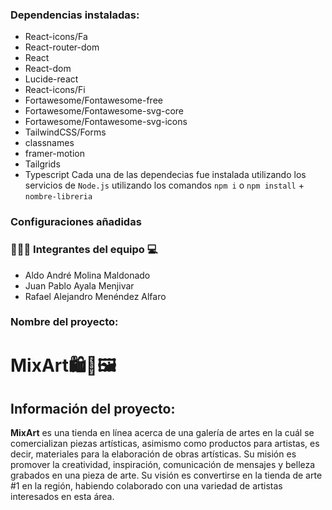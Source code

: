 ### Dependencias instaladas:
- React-icons/Fa
- React-router-dom
- React
- React-dom
- Lucide-react
- React-icons/Fi
- Fortawesome/Fontawesome-free
- Fortawesome/Fontawesome-svg-core
- Fortawesome/Fontawesome-svg-icons
- TailwindCSS/Forms
- classnames
- framer-motion
- Tailgrids
- Typescript
Cada una de las dependecias fue instalada utilizando los servicios de `Node.js` utilizando los comandos `npm i` o `npm install` + `nombre-libreria`

### Configuraciones añadidas

### 🧍🏻‍♂️ Integrantes del equipo 💻
- Aldo André Molina Maldonado
- Juan Pablo Ayala Menjivar
- Rafael Alejandro Menéndez Alfaro
### Nombre del proyecto:
# **MixArt🛍️🎨🖼️**
## Información del proyecto:
**MixArt** es una tienda en línea acerca de una galería de artes en la cuál se comercializan piezas artísticas, asimismo 
como productos para artistas, es decir, materiales para la elaboración de obras artísticas. Su misión es promover la creatividad, inspiración, comunicación de mensajes y belleza grabados en una pieza de arte. Su visión es convertirse en la tienda de arte #1 en la región, habiendo colaborado con una variedad de artistas interesados en esta área.


































































































































































































































































































































































































































































































































